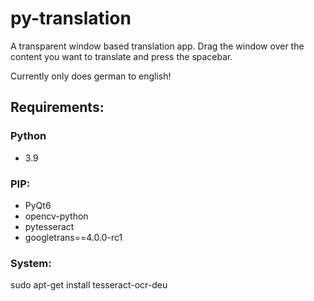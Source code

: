 # py-translation
A transparent window based translation app. Drag the window over the content you want to translate and press the spacebar. 

Currently only does german to english!

## Requirements:

### Python
- 3.9

### PIP:
- PyQt6
- opencv-python
- pytesseract
- googletrans==4.0.0-rc1

### System:
sudo apt-get install tesseract-ocr-deu
